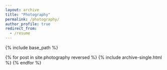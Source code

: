 ```yaml
---
layout: archive
title: "Photography"
permalink: /photography/
author_profile: true
redirect_from:
  - /resume
---
```


{% include base_path %}

{% for post in site.photography reversed %}
  {% include archive-single.html %}
{% endfor %}
